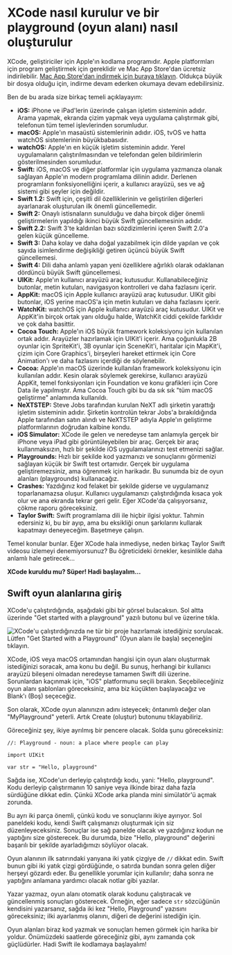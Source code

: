 # XCode nasıl kurulur ve bir playground (oyun alanı) nasıl oluşturulur

XCode, geliştiriciler için Apple'ın kodlama programıdır. Apple platformları için program geliştirmek için gereklidir ve Mac App Store'dan ücretsiz indirilebilir. [Mac App Store'dan indirmek için buraya tıklayın](https://itunes.apple.com/us/app/xcode/id497799835?mt=12&at=10l8cn&ct=hws). Oldukça büyük bir dosya olduğu için, indirme devam ederken okumaya devam edebilirsiniz.

Ben de bu arada size birkaç temeli açıklayayım:

- **iOS:** iPhone ve iPad'lerin üzerinde çalışan işletim sisteminin adıdır. Arama yapmak, ekranda çizim yapmak veya uygulama çalıştırmak gibi, telefonun tüm temel işlevlerinden sorumludur.
- **macOS:** Apple'ın masaüstü sistemlerinin adıdır. iOS, tvOS ve hatta watchOS sistemlerinin büyükbabasıdır.
- **watchOS:** Apple'ın en küçük işletim sisteminin adıdır. Yerel uygulamaların çalıştırılmasından ve telefondan gelen bildirimlerin gösterilmesinden sorumludur.
- **Swift:** iOS, macOS ve diğer platformlar için uygulama yazmanıza olanak sağlayan Apple'ın modern programlama dilinin adıdır. Derlenen programların fonksiyonelliğini içerir, a kullanıcı arayüzü, ses ve ağ sistemi gibi şeyler için değildir.
- **Swift 1.2:** Swift için, çeşitli dil özelliklerinin ve geliştirilen diğerleri ayarlanarak oluşturulan ilk önemli güncellemedir.
- **Swift 2:** Onaylı istisnaların sunulduğu ve daha birçok diğer önemli geliştirmelerin yapıldığı ikinci büyük Swift güncellemesinin adıdır.
- **Swift 2.2:** Swift 3'te kaldırılan bazı sözdizimlerini içeren Swift 2.0'a gelen küçük güncelleme.
- **Swift 3:** Daha kolay ve daha doğal yazabilmek için dilde yapılan ve çok sayıda isimlendirme değişikliği getiren üçüncü büyük Swift güncellemesi.
- **Swift 4:** Dili daha anlamlı yapan yeni özelliklere ağırlıklı olarak odaklanan dördüncü büyük Swift güncellemesi.
- **UIKit:** Apple'ın kullanıcı arayüzü araç kutusudur. Kullanabileceğiniz butonlar, metin kutuları, navigasyon kontrolleri ve daha fazlasını içerir.
- **AppKit:** macOS için Apple kullanıcı arayüzü araç kutusudur. UIKit gibi butonlar, iOS yerine macOS'a için metin kutuları ve daha fazlasını içerir.
- **WatchKit:** watchOS için Apple kullanıcı arayüzü araç kutusudur. UIKit ve AppKit'in birçok ortak yanı olduğu halde, WatchKit ciddi çekilde farklıdır ve çok daha basittir.
- **Cocoa Touch:** Apple'ın iOS büyük framework koleksiyonu için kullanılan ortak addır. Arayüzler hazırlamak için UIKit'i içerir. Ama çoğunlukla 2B oyunlar için SpriteKit'i, 3B oyunlar için SceneKit'i, haritalar için MapKit'i, çizim için Core Graphics'i, birşeyleri hareket ettirmek için Core Animation'ı ve daha fazlasını içerdiği de söylenebilir.
- **Cocoa:** Apple'ın macOS üzerinde kullanılan framework koleksiyonu için kullanılan addır. Kesin olarak söylemek gerekirse, kullanıcı arayüzü AppKit, temel fonksiyonları için Foundation ve konu grafikleri için Core Data ile yapılmıştır. Ama Cocoa Touch gibi bu da sık sık "tüm macOS geliştirme" anlamında kullanıldı.
- **NeXTSTEP:** Steve Jobs tarafından kurulan NeXT adlı şirketin yarattığı işletim sisteminin adıdır. Şirketin kontrolün tekrar Jobs'a bırakıldığında Apple tarafından satın alındı ve NeXTSTEP adıyla Apple'ın geliştirme platformlarının doğrudan kalbine kondu.
- **iOS Simulator:** XCode ile gelen ve neredeyse tam anlamıyla gerçek bir iPhone veya iPad gibi görüntüleyebilen bir araç. Gerçek bir araç kullanmaksızın, hızlı bir şekilde iOS uygulamalarınızı test etmenizi sağlar.
- **Playgrounds:** Hızlı bir şekilde kod yazmanızı ve sonuçlarını görmenizi sağlayan küçük bir Swift test ortamıdır. Gerçek bir uygulama geliştiremezsiniz, ama öğrenmek için harikadır. Bu sunumda biz de oyun alanları (playgrounds) kullanacağız.
- **Crashes:** Yazdığınız kod felaket bir şekilde giderse ve uygulamanız toparlanamazsa oluşur. Kullanıcı uygulamanızı çalıştırdığında kısaca yok olur ve ana ekranda tekrar geri gelir. Eğer XCode'da çalışıyorsanız, çökme raporu göreceksiniz.
- **Taylor Swift:** Swift programlama dili ile hiçbir ilgisi yoktur. Tahmin edersiniz ki, bu bir ayıp, ama bu eksikliği onun şarkılarını kullarak kapatmayı deneyeceğim. Başetmeye çalışın.

Temel konular bunlar. Eğer XCode hala inmediyse, neden birkaç Taylor Swift videosu izlemeyi denemiyorsunuz? Bu öğreticideki örnekler, kesinlikle daha anlamlı hale getirecek…

**XCode kuruldu mu? Süper! Hadi başlayalım...**

## Swift oyun alanlarına giriş

XCode'u çalıştırdığında, aşağıdaki gibi bir görsel bulacaksın. Sol altta üzerinde "Get started with a playground" yazılı butonu bul ve üzerine tıkla. 

![XCode'u çalıştırdığınızda ne tür bir proje hazırlamak istediğiniz sorulacak. Lütfen "Get Started with a Playground" (Oyun alanı ile başla) seçeneğini tıklayın.](https://github.com/emrdgrmnci/HWSTranslation/blob/master/en/0-1.png)

XCode, iOS veya macOS ortamından hangisi için oyun alanı oluşturmak istediğinizi soracak, ama konu bu değil. Bu sunuş, herhangi bir kullanıcı arayüzü bileşeni olmadan neredeyse tamamen Swift dili üzerine. Sorunlardan kaçınmak için, "iOS" platformunu seçili bırakın. Seçebileceğiniz oyun alanı şablonları göreceksiniz, ama biz küçükten başlayacağız ve Blank'ı (Boş) seçeceğiz.

Son olarak, XCode oyun alanınızın adını isteyecek; öntanımlı değer olan "MyPlayground" yeterli. Artık Create (oluştur) butonunu tıklayabiliriz.

Göreceğiniz şey, ikiye ayrılmış bir pencere olacak. Solda şunu göreceksiniz:

    //: Playground - noun: a place where people can play

    import UIKit

    var str = "Hello, playground"

Sağda ise, XCode'un derleyip çalıştırdığı kodu, yani: "Hello, playground". Kodu derleyip çalıştırmanın 10 saniye veya ilkinde biraz daha fazla sürdüğüne dikkat edin. Çünkü XCode arka planda mini simülatör'ü açmak zorunda.

Bu ayrı iki parça önemli, çünkü kodu ve sonuçlarını ikiye ayırıyor. Sol paneldeki kodu, kendi Swift çalışmanızı oluşturmak için siz düzenleyeceksiniz. Sonuçlar ise sağ panelde olacak ve yazdığınız kodun ne yaptığını size gösterecek. Bu durumda, bize "Hello, playground" değerini başarılı bir şekilde ayarladığımızı söylüyor olacak.

Oyun alanının ilk satırındaki yanyana iki yatık çizgiye de `//` dikkat edin. Swift bunun gibi iki yatık çizgi gördüğünde, o satırda bundan sonra gelen diğer herşeyi gözardı eder. Bu genellikle yorumlar için kullanılır; daha sonra ne yaptığını anlamana yardımcı olacak notlar gibi yazılar.

Yazar yazmaz, oyun alanı otomatik olarak kodunu çalıştıracak ve güncellenmiş sonuçları gösterecek. Örneğin, eğer sadece `str` sözcüğünün kendisini yazarsanız, sağda iki kez "Hello, Playground" yazısını göreceksiniz; ilki ayarlanmış olanını, diğeri de değerini istediğin için.

Oyun alanları biraz kod yazmak ve sonuçları hemen görmek için harika bir yoldur. Önümüzdeki saatlerde göreceğiniz gibi, aynı zamanda çok güçlüdürler. Hadi Swift ile kodlamaya başlayalım!
